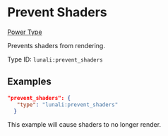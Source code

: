 # Prevent Shaders

[Power Type](https://lunali-wiki.readthedocs.io/en/latest/types/power_types/)

Prevents shaders from rendering.

Type ID: `lunali:prevent_shaders`

## Examples

```JSON
"prevent_shaders": {
   "type": "lunali:prevent_shaders"
  }
```

This example will cause shaders to no longer render.
